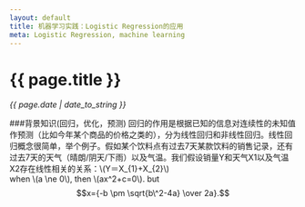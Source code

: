 ```yaml
---
layout: default
title: 机器学习实践：Logistic Regression的应用
meta: Logistic Regression, machine learning
---
```

# {{ page.title }}
*{{ page.date | date_to_string }}*   

###背景知识(回归，优化，预测)
回归的作用是根据已知的信息对连续性的未知值作预测（比如今年某个商品的价格之类的），分为线性回归和非线性回归。线性回归概念很简单，举个例子。假如某个饮料点有过去7天某款饮料的销售记录，还有过去7天的天气（晴朗/阴天/下雨）以及气温。我们假设销量Y和天气X1以及气温X2存在线性相关的关系：\\(Y＝X\_{1}+X\_{2}\\)   
when \\(a \ne 0\\), then \\(ax\^2+c=0\\). but $$x={-b \pm \sqrt{b\^2-4a} \over 2a}.$$
